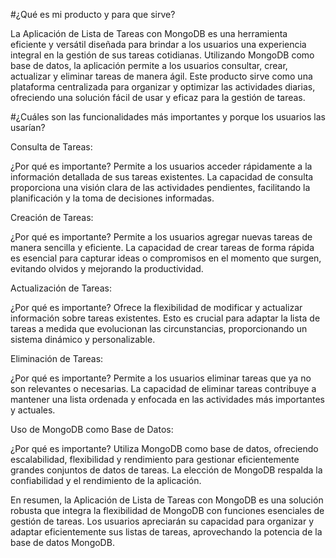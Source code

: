 #¿Qué es mi producto y para que sirve?

La Aplicación de Lista de Tareas con MongoDB es una herramienta eficiente y versátil diseñada para brindar a los usuarios una experiencia integral en la gestión de sus tareas cotidianas. Utilizando MongoDB como base de datos, la aplicación permite a los usuarios consultar, crear, actualizar y eliminar tareas de manera ágil. Este producto sirve como una plataforma centralizada para organizar y optimizar las actividades diarias, ofreciendo una solución fácil de usar y eficaz para la gestión de tareas.

#¿Cuáles son las funcionalidades más importantes y porque los usuarios las usarían?

Consulta de Tareas:

¿Por qué es importante? Permite a los usuarios acceder rápidamente a la información detallada de sus tareas existentes. La capacidad de consulta proporciona una visión clara de las actividades pendientes, facilitando la planificación y la toma de decisiones informadas.

Creación de Tareas:

¿Por qué es importante? Permite a los usuarios agregar nuevas tareas de manera sencilla y eficiente. La capacidad de crear tareas de forma rápida es esencial para capturar ideas o compromisos en el momento que surgen, evitando olvidos y mejorando la productividad.

Actualización de Tareas:

¿Por qué es importante? Ofrece la flexibilidad de modificar y actualizar información sobre tareas existentes. Esto es crucial para adaptar la lista de tareas a medida que evolucionan las circunstancias, proporcionando un sistema dinámico y personalizable.

Eliminación de Tareas:

¿Por qué es importante? Permite a los usuarios eliminar tareas que ya no son relevantes o necesarias. La capacidad de eliminar tareas contribuye a mantener una lista ordenada y enfocada en las actividades más importantes y actuales.

Uso de MongoDB como Base de Datos:

¿Por qué es importante? Utiliza MongoDB como base de datos, ofreciendo escalabilidad, flexibilidad y rendimiento para gestionar eficientemente grandes conjuntos de datos de tareas. La elección de MongoDB respalda la confiabilidad y el rendimiento de la aplicación.

En resumen, la Aplicación de Lista de Tareas con MongoDB es una solución robusta que integra la flexibilidad de MongoDB con funciones esenciales de gestión de tareas. Los usuarios apreciarán su capacidad para organizar y adaptar eficientemente sus listas de tareas, aprovechando la potencia de la base de datos MongoDB.